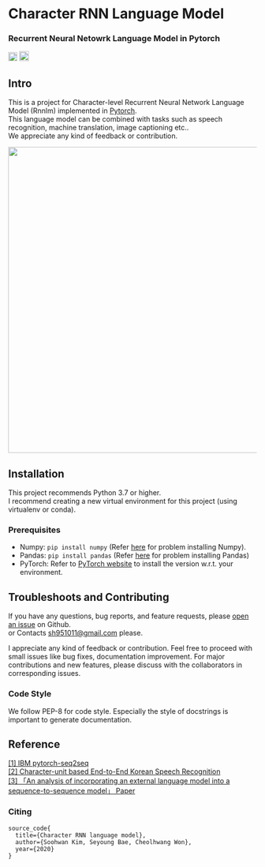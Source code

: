 # Character RNN Language Model
  
### Recurrent Neural Netowrk Language Model in Pytorch  
[<img src="https://github.com/gentaiscool/end2end-asr-pytorch/raw/master/img/pytorch-logo-dark.png" height=18>](https://pytorch.org/) <img src="https://img.shields.io/badge/License-MIT-yellow" height=20>
  
## Intro
  
This is a project for Character-level Recurrent Neural Network Language Model (Rnnlm) implemented in [Pytorch](pytorch.org).  
This language model can be combined with tasks such as speech recognition, machine translation, image captioning etc..   
We appreciate any kind of feedback or contribution.
  
<img src="https://user-images.githubusercontent.com/42150335/79066605-39189c00-7cf4-11ea-8d92-971a360f3644.png" width=620>  
  
## Installation
This project recommends Python 3.7 or higher.   
I recommend creating a new virtual environment for this project (using virtualenv or conda).  

### Prerequisites
  
* Numpy: `pip install numpy` (Refer [here](https://github.com/numpy/numpy) for problem installing Numpy).
* Pandas: `pip install pandas` (Refer [here](https://github.com/pandas-dev/pandas) for problem installing Pandas)
* PyTorch: Refer to [PyTorch website](http://pytorch.org/) to install the version w.r.t. your environment.
  
  
## Troubleshoots and Contributing
  
If you have any questions, bug reports, and feature requests, please [open an issue](https://github.com/sooftware/RNN-LM/issues) on Github.  
or Contacts sh951011@gmail.com please.  

I appreciate any kind of feedback or contribution. Feel free to proceed with small issues like bug fixes, documentation improvement. For major contributions and new features, please discuss with the collaborators in corresponding issues.
  
### Code Style
  
We follow PEP-8 for code style. Especially the style of docstrings is important to generate documentation.  
  
## Reference
  
[[1] IBM pytorch-seq2seq](https://github.com/IBM/pytorch-seq2seq)  
[[2] Character-unit based End-to-End Korean Speech Recognition](https://github.com/sooftware/End-to-End-Korean-Speech-Recognition)  
[[3] 「An analysis of incorporating an external language model into a sequence-to-sequence model」 Paper](https://arxiv.org/abs/1712.01996)  
  
### Citing 
```
source_code{
  title={Character RNN language model},
  author={Soohwan Kim, Seyoung Bae, Cheolhwang Won},
  year={2020}
}
```
